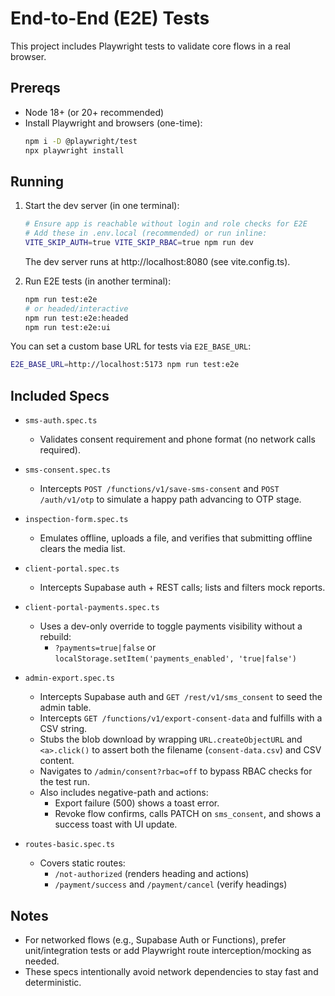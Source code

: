 # End-to-End (E2E) Tests

This project includes Playwright tests to validate core flows in a real browser.

## Prereqs

- Node 18+ (or 20+ recommended)
- Install Playwright and browsers (one-time):
  ```bash
  npm i -D @playwright/test
  npx playwright install
  ```

## Running

1) Start the dev server (in one terminal):
   ```bash
   # Ensure app is reachable without login and role checks for E2E
   # Add these in .env.local (recommended) or run inline:
   VITE_SKIP_AUTH=true VITE_SKIP_RBAC=true npm run dev
   ```

   The dev server runs at http://localhost:8080 (see vite.config.ts).

2) Run E2E tests (in another terminal):
   ```bash
   npm run test:e2e
   # or headed/interactive
   npm run test:e2e:headed
   npm run test:e2e:ui
   ```

You can set a custom base URL for tests via `E2E_BASE_URL`:
```bash
E2E_BASE_URL=http://localhost:5173 npm run test:e2e
```

## Included Specs

- `sms-auth.spec.ts`
  - Validates consent requirement and phone format (no network calls required).
- `sms-consent.spec.ts`
  - Intercepts `POST /functions/v1/save-sms-consent` and `POST /auth/v1/otp` to simulate a happy path advancing to OTP stage.
- `inspection-form.spec.ts`
  - Emulates offline, uploads a file, and verifies that submitting offline clears the media list.
- `client-portal.spec.ts`
  - Intercepts Supabase auth + REST calls; lists and filters mock reports.

- `client-portal-payments.spec.ts`
  - Uses a dev-only override to toggle payments visibility without a rebuild:
    - `?payments=true|false` or `localStorage.setItem('payments_enabled', 'true|false')`

- `admin-export.spec.ts`
  - Intercepts Supabase auth and `GET /rest/v1/sms_consent` to seed the admin table.
  - Intercepts `GET /functions/v1/export-consent-data` and fulfills with a CSV string.
  - Stubs the blob download by wrapping `URL.createObjectURL` and `<a>.click()` to assert
    both the filename (`consent-data.csv`) and CSV content.
  - Navigates to `/admin/consent?rbac=off` to bypass RBAC checks for the test run.
  - Also includes negative-path and actions:
    - Export failure (500) shows a toast error.
    - Revoke flow confirms, calls PATCH on `sms_consent`, and shows a success toast with UI update.

- `routes-basic.spec.ts`
  - Covers static routes:
    - `/not-authorized` (renders heading and actions)
    - `/payment/success` and `/payment/cancel` (verify headings)

## Notes

- For networked flows (e.g., Supabase Auth or Functions), prefer unit/integration tests or add Playwright route interception/mocking as needed.
- These specs intentionally avoid network dependencies to stay fast and deterministic.
